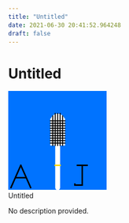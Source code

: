 ```yaml
---
title: "Untitled"
date: 2021-06-30 20:41:52.964248
draft: false
---
```


# Untitled

![Untitled](./images/81129129-da0d-11eb-b122-60f262b60b65.png)<br>Untitled<br>


No description provided.